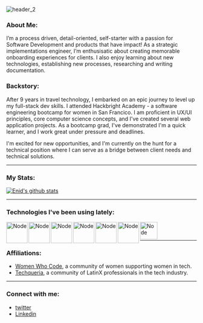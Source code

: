 ![header_2](https://user-images.githubusercontent.com/43654264/92176156-bef7c980-edf2-11ea-9bf2-fa595d764f7f.png)

### About Me:

 <p>  I’m a process driven, detail-oriented, self-starter with a passion for Software Development and products that have impact!  As a strategic implementations engineer, I’m enthusisatic about creating memorable onboarding experiences for clients. I also enjoy learning about new technologies, establishing new processes, researching and writing documentation.

### Backstory:
<p>After 9 years in travel technology, I embarked on an epic journey to level up my full-stack dev skills. I attended Hackbright Academy - a software engineering bootcamp for women in San Francico. I am proficient in UX/UI principles, core computer science concepts, and I've created several web application projects. As a bootcamp grad, I've demonstrated I'm a quick learner, and I work great under pressure and deadlines. 

<p></p>

I'm excited for new opportunities, and I'm currently on the hunt for a technical position where I can serve as a bridge between client needs and technical solutions.</p>

*****
### My Stats:
[![Enid's github stats](https://github-readme-stats.vercel.app/api?username=enid-sky&show_icons=true&theme=radical)](https://github.com/enid-sky/github-readme-stats)
*****
### Technologies I've been using lately:

<img align="left" alt="Node" width="56px" src="https://www.brandeps.com/logo-download/H/HTML-5-logo-vector-01.svg">
<img align="left" alt="Node" width="56px" src="https://www.brandeps.com/logo-download/C/CSS-3-logo-vector-01.svg">
<img align="left" alt="Node" width="56px" src="https://www.brandeps.com/logo-download/S/Sass-logo-vector-01.svg">
<img align="left" alt="Node" width="56px" src="https://www.brandeps.com/logo-download/J/JavaScript-logo-vector-01.svg">
<img align="left" alt="Node" width="56px" src="https://www.brandeps.com/logo-download/N/Node-JS-logo-vector-01.svg">
<img align="left" alt="Node" width="56px" src="https://www.brandeps.com/logo-download/W/WebPack-logo-vector-01.svg">
<img align="left" alt="Node" width="46px" src="https://logos-download.com/wp-content/uploads/2016/10/Python_logo_icon.png">
<br></br>


*****
### Affiliations: 
- [Women Who Code](https://www.womenwhocode.com/), a community of women supporting women in tech. 
- [Techqueria](https://techqueria.org/), a community of LatinX professionals in the tech industry. 
*****

### Connect with me:

- [twitter](https://twitter.com/codingsprinkles)
- [Linkedin](https://www.linkedin.com/in/enid-svymbersky/)




